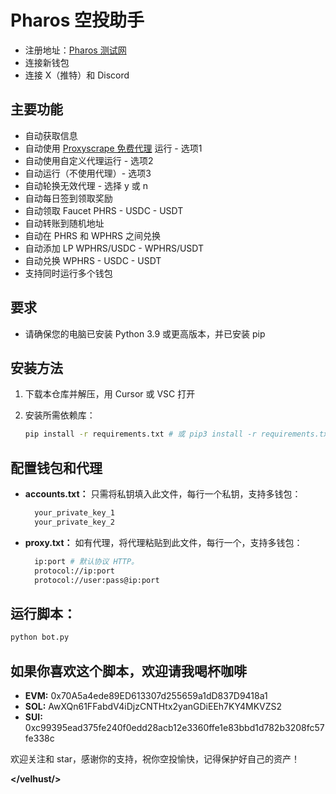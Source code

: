 # Pharos 空投助手

- 注册地址：[Pharos 测试网](https://testnet.pharosnetwork.xyz/experience?inviteCode=i1oh5oYCBA2Ts4MY)
- 连接新钱包
- 连接 X（推特）和 Discord

## 主要功能

  - 自动获取信息
  - 自动使用 [Proxyscrape 免费代理](https://proxyscrape.com/free-proxy-list) 运行 - 选项1
  - 自动使用自定义代理运行 - 选项2
  - 自动运行（不使用代理）- 选项3
  - 自动轮换无效代理 - 选择 y 或 n
  - 自动每日签到领取奖励
  - 自动领取 Faucet PHRS - USDC - USDT
  - 自动转账到随机地址
  - 自动在 PHRS 和 WPHRS 之间兑换
  - 自动添加 LP WPHRS/USDC - WPHRS/USDT
  - 自动兑换 WPHRS - USDC - USDT
  - 支持同时运行多个钱包

## 要求

- 请确保您的电脑已安装 Python 3.9 或更高版本，并已安装 pip

## 安装方法

1. 下载本仓库并解压，用 Cursor 或 VSC 打开

2. 安装所需依赖库：
   ```bash
   pip install -r requirements.txt # 或 pip3 install -r requirements.txt
   ```

## 配置钱包和代理

- **accounts.txt：** 只需将私钥填入此文件，每行一个私钥，支持多钱包：
  ```bash
    your_private_key_1
    your_private_key_2
  ```

- **proxy.txt：** 如有代理，将代理粘贴到此文件，每行一个，支持多钱包：
  ```bash
    ip:port # 默认协议 HTTP。
    protocol://ip:port
    protocol://user:pass@ip:port
  ```

## 运行脚本：

```bash
python bot.py
```

## 如果你喜欢这个脚本，欢迎请我喝杯咖啡

- **EVM:** 0x70A5a4ede89ED613307d255659a1dD837D9418a1
- **SOL:** AwXQn61FFabdV4iDjzCNTHtx2yanGDiEEh7KY4MKVZS2
- **SUI:** 0xc99395ead375fe240f0edd28acb12e3360ffe1e83bbd1d782b3208fc57fe338c

欢迎关注和 star，感谢你的支持，祝你空投愉快，记得保护好自己的资产！

**</velhust/>**
